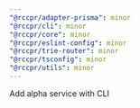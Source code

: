 ```yaml
---
"@rccpr/adapter-prisma": minor
"@rccpr/cli": minor
"@rccpr/core": minor
"@rccpr/eslint-config": minor
"@rccpr/trie-router": minor
"@rccpr/tsconfig": minor
"@rccpr/utils": minor
---
```


Add alpha service with CLI

